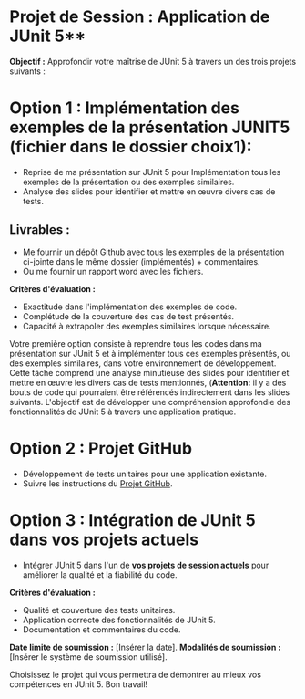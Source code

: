 # Projet de Session : Application de JUnit 5**

**Objectif :** Approfondir votre maîtrise de JUnit 5 à travers un des trois projets suivants :

# Option 1 : Implémentation des exemples de la présentation JUNIT5 (fichier dans le dossier choix1):
- Reprise de ma présentation sur JUnit 5 pour Implémentation tous les exemples de la présentation ou des exemples similaires.
- Analyse des slides pour identifier et mettre en œuvre divers cas de tests.
## Livrables :
- Me fournir un dépôt Github avec tous les exemples de la présentation ci-jointe dans le même dossier (implémentés) + commentaires.
- Ou me fournir un rapport word avec les fichiers.


**Critères d'évaluation :**
- Exactitude dans l'implémentation des exemples de code.
- Complétude de la couverture des cas de test présentés.
- Capacité à extrapoler des exemples similaires lorsque nécessaire.
  
Votre première option consiste à reprendre tous les codes dans ma présentation sur JUnit 5 et à implémenter tous ces exemples présentés, ou des exemples similaires, dans votre environnement de développement. Cette tâche comprend une analyse minutieuse des slides pour identifier et mettre en œuvre les divers cas de tests mentionnés, (**Attention:** il y a des bouts de code qui pourraient être référencés indirectement dans les slides suivants. L'objectif est de développer une compréhension approfondie des fonctionnalités de JUnit 5 à travers une application pratique.

# Option 2 : Projet GitHub 
- Développement de tests unitaires pour une application existante.
- Suivre les instructions du [Projet GitHub](https://github.com/hrhouma/tests-logiciels/blob/main/A4%20-Projet1%20Tests%20Unitaires/Choix2/README.md).

# Option 3 : Intégration de JUnit 5 dans vos projets actuels
- Intégrer JUnit 5 dans l'un de **vos projets de session actuels** pour améliorer la qualité et la fiabilité du code.

**Critères d'évaluation :**
- Qualité et couverture des tests unitaires.
- Application correcte des fonctionnalités de JUnit 5.
- Documentation et commentaires du code.

**Date limite de soumission :** [Insérer la date].
**Modalités de soumission :** [Insérer le système de soumission utilisé].

Choisissez le projet qui vous permettra de démontrer au mieux vos compétences en JUnit 5. Bon travail!


